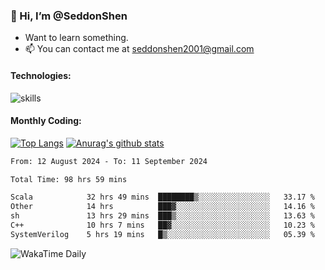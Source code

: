 ### 👋 Hi, I’m @SeddonShen
- Want to learn something.
- 📫 You can contact me at seddonshen2001@gmail.com

#### Technologies:

![skills](https://skillicons.dev/icons?i=scala,js,html,css,bootstrap,jquery,c,cpp,cloudflare,django,docker,flask,git,github,githubactions,linux,latex,mysql,nodejs,ps,php,pr,py,raspberrypi,redis,unreal,v,vscode,vue,bash)

#### Monthly Coding:
[![Top Langs](https://github-readme-stats.vercel.app/api/top-langs?username=seddonshen&show_icons=true&locale=en&layout=compact&hide=html&langs_count=8)](https://github.com/SeddonShen/)
[![Anurag's github stats](https://github-readme-stats.vercel.app/api?username=SeddonShen&count_private=true&show_icons=true)](https://github.com/anuraghazra/github-readme-stats)
<!--START_SECTION:waka-->

```txt
From: 12 August 2024 - To: 11 September 2024

Total Time: 98 hrs 59 mins

Scala            32 hrs 49 mins  ████████▒░░░░░░░░░░░░░░░░   33.17 %
Other            14 hrs          ███▓░░░░░░░░░░░░░░░░░░░░░   14.16 %
sh               13 hrs 29 mins  ███▒░░░░░░░░░░░░░░░░░░░░░   13.63 %
C++              10 hrs 7 mins   ██▓░░░░░░░░░░░░░░░░░░░░░░   10.23 %
SystemVerilog    5 hrs 19 mins   █▒░░░░░░░░░░░░░░░░░░░░░░░   05.39 %
```

<!--END_SECTION:waka-->

![WakaTime Daily](https://wakatime.com/share/@seddon2001/61a7e342-5f12-4fea-bf92-1fac161e97d6.svg)
<!---
SeddonShen/SeddonShen is a ✨ special ✨ repository because its `README.md` (this file) appears on your GitHub profile.
You can click the Preview link to take a look at your changes.
--->
